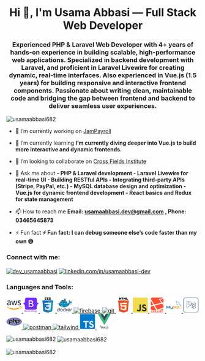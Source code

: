 <h1 align="center">Hi 👋, I'm Usama Abbasi — Full Stack Web Developer</h1>
<h3 align="center">Experienced PHP & Laravel Web Developer with 4+ years of hands-on experience in building scalable, high-performance web applications. Specialized in backend development with Laravel, and proficient in Laravel Livewire for creating dynamic, real-time interfaces. Also experienced in Vue.js (1.5 years) for building responsive and interactive frontend components. Passionate about writing clean, maintainable code and bridging the gap between frontend and backend to deliver seamless user experiences.</h3>

<p align="left"> <img src="https://komarev.com/ghpvc/?username=usamaabbasi682&label=Profile%20views&color=0e75b6&style=flat" alt="usamaabbasi682" /> </p>

- 🔭 I’m currently working on [JamPayroll](https://jampayroll.crosip.com)

- 🌱 I’m currently learning **I’m currently diving deeper into **Vue.js** to build more interactive and dynamic frontends.**

- 👯 I’m looking to collaborate on [Cross Fields Institute](https://portal.crossfieldsinstitute.com/)

- 💬 Ask me about **- PHP & Laravel development - Laravel Livewire for real-time UI - Building RESTful APIs - Integrating third-party APIs (Stripe, PayPal, etc.) - MySQL database design and optimization - Vue.js for dynamic frontend development - React basics and Redux for state management**

- 📫 How to reach me **Email: usamaabbasi.dev@gmail.com , Phone: 03465645873**

- ⚡ Fun fact **⚡ Fun fact: I can debug someone else’s code faster than my own 😅**

<h3 align="left">Connect with me:</h3>
<p align="left">
<a href="https://twitter.com/dev_usamaabbasi" target="blank"><img align="center" src="https://raw.githubusercontent.com/rahuldkjain/github-profile-readme-generator/master/src/images/icons/Social/twitter.svg" alt="dev_usamaabbasi" height="30" width="40" /></a>
<a href="https://linkedin.com/in/linkedin.com/in/usamaabbasi-dev" target="blank"><img align="center" src="https://raw.githubusercontent.com/rahuldkjain/github-profile-readme-generator/master/src/images/icons/Social/linked-in-alt.svg" alt="linkedin.com/in/usamaabbasi-dev" height="30" width="40" /></a>
</p>

<h3 align="left">Languages and Tools:</h3>
<p align="left"> <a href="https://aws.amazon.com" target="_blank" rel="noreferrer"> <img src="https://raw.githubusercontent.com/devicons/devicon/master/icons/amazonwebservices/amazonwebservices-original-wordmark.svg" alt="aws" width="40" height="40"/> </a> <a href="https://getbootstrap.com" target="_blank" rel="noreferrer"> <img src="https://raw.githubusercontent.com/devicons/devicon/master/icons/bootstrap/bootstrap-plain-wordmark.svg" alt="bootstrap" width="40" height="40"/> </a> <a href="https://www.w3schools.com/css/" target="_blank" rel="noreferrer"> <img src="https://raw.githubusercontent.com/devicons/devicon/master/icons/css3/css3-original-wordmark.svg" alt="css3" width="40" height="40"/> </a> <a href="https://www.docker.com/" target="_blank" rel="noreferrer"> <img src="https://raw.githubusercontent.com/devicons/devicon/master/icons/docker/docker-original-wordmark.svg" alt="docker" width="40" height="40"/> </a> <a href="https://firebase.google.com/" target="_blank" rel="noreferrer"> <img src="https://www.vectorlogo.zone/logos/firebase/firebase-icon.svg" alt="firebase" width="40" height="40"/> </a> <a href="https://git-scm.com/" target="_blank" rel="noreferrer"> <img src="https://www.vectorlogo.zone/logos/git-scm/git-scm-icon.svg" alt="git" width="40" height="40"/> </a> <a href="https://www.w3.org/html/" target="_blank" rel="noreferrer"> <img src="https://raw.githubusercontent.com/devicons/devicon/master/icons/html5/html5-original-wordmark.svg" alt="html5" width="40" height="40"/> </a> <a href="https://developer.mozilla.org/en-US/docs/Web/JavaScript" target="_blank" rel="noreferrer"> <img src="https://raw.githubusercontent.com/devicons/devicon/master/icons/javascript/javascript-original.svg" alt="javascript" width="40" height="40"/> </a> <a href="https://laravel.com/" target="_blank" rel="noreferrer"> <img src="https://raw.githubusercontent.com/devicons/devicon/master/icons/laravel/laravel-plain-wordmark.svg" alt="laravel" width="40" height="40"/> </a> <a href="https://www.mysql.com/" target="_blank" rel="noreferrer"> <img src="https://raw.githubusercontent.com/devicons/devicon/master/icons/mysql/mysql-original-wordmark.svg" alt="mysql" width="40" height="40"/> </a> <a href="https://www.photoshop.com/en" target="_blank" rel="noreferrer"> <img src="https://raw.githubusercontent.com/devicons/devicon/master/icons/photoshop/photoshop-line.svg" alt="photoshop" width="40" height="40"/> </a> <a href="https://www.php.net" target="_blank" rel="noreferrer"> <img src="https://raw.githubusercontent.com/devicons/devicon/master/icons/php/php-original.svg" alt="php" width="40" height="40"/> </a> <a href="https://postman.com" target="_blank" rel="noreferrer"> <img src="https://www.vectorlogo.zone/logos/getpostman/getpostman-icon.svg" alt="postman" width="40" height="40"/> </a> <a href="https://tailwindcss.com/" target="_blank" rel="noreferrer"> <img src="https://www.vectorlogo.zone/logos/tailwindcss/tailwindcss-icon.svg" alt="tailwind" width="40" height="40"/> </a> <a href="https://www.typescriptlang.org/" target="_blank" rel="noreferrer"> <img src="https://raw.githubusercontent.com/devicons/devicon/master/icons/typescript/typescript-original.svg" alt="typescript" width="40" height="40"/> </a> <a href="https://vuejs.org/" target="_blank" rel="noreferrer"> <img src="https://raw.githubusercontent.com/devicons/devicon/master/icons/vuejs/vuejs-original-wordmark.svg" alt="vuejs" width="40" height="40"/> </a> </p>

<p><img align="left" src="https://github-readme-stats.vercel.app/api/top-langs?username=usamaabbasi682&show_icons=true&locale=en&layout=compact" alt="usamaabbasi682" /></p>

<p>&nbsp;<img align="center" src="https://github-readme-stats.vercel.app/api?username=usamaabbasi682&show_icons=true&locale=en" alt="usamaabbasi682" /></p>

<p><img align="center" src="https://github-readme-streak-stats.herokuapp.com/?user=usamaabbasi682&" alt="usamaabbasi682" /></p>

